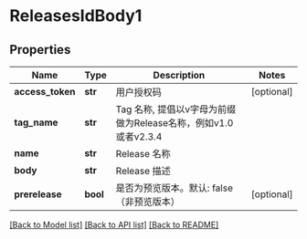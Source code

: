 # ReleasesIdBody1

## Properties
Name | Type | Description | Notes
------------ | ------------- | ------------- | -------------
**access_token** | **str** | 用户授权码 | [optional] 
**tag_name** | **str** | Tag 名称, 提倡以v字母为前缀做为Release名称，例如v1.0或者v2.3.4 | 
**name** | **str** | Release 名称 | 
**body** | **str** | Release 描述 | 
**prerelease** | **bool** | 是否为预览版本。默认: false（非预览版本） | [optional] 

[[Back to Model list]](../README.md#documentation-for-models) [[Back to API list]](../README.md#documentation-for-api-endpoints) [[Back to README]](../README.md)

